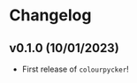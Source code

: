 # Changelog

<!--next-version-placeholder-->

## v0.1.0 (10/01/2023)

- First release of `colourpycker`!